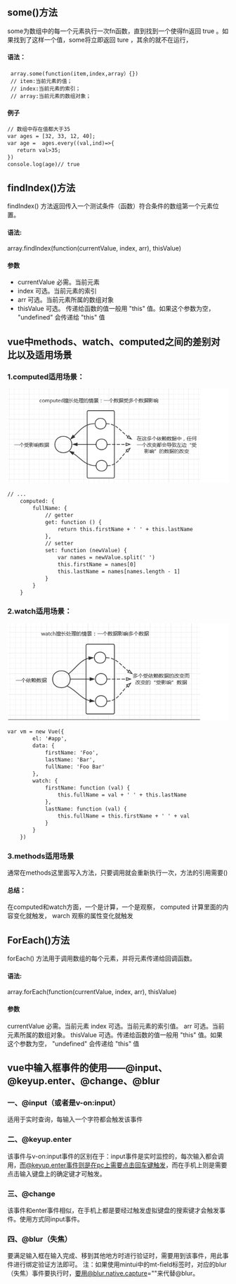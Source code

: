 ## some()方法
some为数组中的每一个元素执行一次fn函数，直到找到一个使得fn返回 true 。如果找到了这样一个值，some将立即返回 ture ，其余的就不在运行，
#### 语法：
	 array.some(function(item,index,array）{})　　
	 // item:当前元素的值；
	 // index:当前元素的索引；
	 // array:当前元素的数组对象；
#### 例子
```
// 数组中存在值都大于35
var ages = [32, 33, 12, 40];
var age =  ages.every((val,ind)=>{
   return val>35; 
})
console.log(age)// true
```


## findIndex()方法
findIndex() 方法返回传入一个测试条件（函数）符合条件的数组第一个元素位置。

#### 语法:
array.findIndex(function(currentValue, index, arr), thisValue)

#### 参数	
* currentValue	必需。当前元素
* index	可选。当前元素的索引
* arr	可选。当前元素所属的数组对象
* thisValue	可选。 传递给函数的值一般用 "this" 值。如果这个参数为空， "undefined" 会传递给 "this" 值


## vue中methods、watch、computed之间的差别对比以及适用场景
### 1.computed适用场景：
![](img/computed.png)
```
// ...
    computed: {
        fullName: {
            // getter
            get: function () {
                return this.firstName + ' ' + this.lastName
            },
            // setter
            set: function (newValue) {
                var names = newValue.split(' ')
                this.firstName = names[0]
                this.lastName = names[names.length - 1]
            }
        }
    }
```
### 2.watch适用场景：
![](img/watch.png)
```
var vm = new Vue({
        el: '#app',
        data: {
            firstName: 'Foo',
            lastName: 'Bar',
            fullName: 'Foo Bar'
        },
        watch: {
            firstName: function (val) {
                this.fullName = val + ' ' + this.lastName
            },
            lastName: function (val) {
                this.fullName = this.firstName + ' ' + val
            }
        }
    })
```
### 3.methods适用场景
通常在methods这里面写入方法，只要调用就会重新执行一次，方法的引用需要()
#### 总结：
在computed和watch方面，一个是计算，一个是观察，
computed 计算里面的内容变化就触发，
warch  观察的属性变化就触发

## ForEach()方法
forEach() 方法用于调用数组的每个元素，并将元素传递给回调函数。
#### 语法:
array.forEach(function(currentValue, index, arr), thisValue)
#### 参数
currentValue	必需。当前元素
index	可选。当前元素的索引值。
arr	可选。当前元素所属的数组对象。
thisValue	可选。传递给函数的值一般用 "this" 值。如果这个参数为空， "undefined" 会传递给 "this" 值

## vue中输入框事件的使用——@input、@keyup.enter、@change、@blur
### 一、@input（或者是v-on:input）
适用于实时查询，每输入一个字符都会触发该事件
### 二、@keyup.enter
该事件与v-on:input事件的区别在于：input事件是实时监控的，每次输入都会调用，而@keyup.enter事件则是在pc上需要点击回车键触发，而在手机上则是需要点击输入键盘上的确定键才可触发。
### 三、@change
该事件和enter事件相似，在手机上都是要经过触发虚拟键盘的搜索键才会触发事件。使用方式同input事件。
### 四、@blur（失焦）
要满足输入框在输入完成、移到其他地方时进行验证时，需要用到该事件，用此事件进行绑定验证方法即可。
注：如果使用mintui中的mt-field标签时，对应的blur（失焦）事件要执行时，要用@blur.native.capture=""来代替@blur。